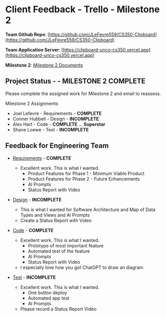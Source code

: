 # Client Feedback - Trello - Milestone 2

**Team Github Repo**:  [https://github.com/JLeFevre559/CS350-Clipboard](https://github.com/JLeFevre559/CS350-Clipboard)

**Team Application Server**:  [https://clipboard-unco-cs350.vercel.app](https://clipboard-unco-cs350.vercel.app)

**Milestone 2**: [Milestone 2 Documents](https://github.com/JLeFevre559/CS350-Clipboard/tree/main/Documents/Milestone-2)


## Project Status -  - <b class="green p-2">MILESTONE 2 COMPLETE</b>

Please complete the assigned work for Milestone 2 and email to reassess.

Milestone 2 Assignments

* Joel Lefevre      - Requirements  - **COMPLETE**
* Conner Hubbell    - Design        - **INCOMPLETE**
* Alex Hart         - Code          - **COMPLETE** ...  <b class="green p-2">Superstar</b>
* Shane Loewe       - Test          - **INCOMPLETE**


## Feedback for Engineering Team

* [Requirements](https://github.com/JLeFevre559/CS350-Clipboard/tree/main/Documents/Milestone-2/Requirements) - **COMPLETE**
    * Excellent work.  This is what I wanted.
        * Product Features for Phase 1 - Minimum Viable Product
        * Product Features for Phase 2 - Future Enhancements
        * AI Prompts
        * Status Report with Video

* [Design](https://github.com/JLeFevre559/CS350-Clipboard/tree/main/Documents/Milestone-2/Design) - **INCOMPLETE**
    * This is what I wanted for Software Architecture and Map of Data Types and Views and AI Prompts
    * Create a Status Report with Video

* [Code](https://github.com/JLeFevre559/CS350-Clipboard/tree/main/Documents/Milestone-2/Code) - **COMPLETE**
    * Excellent work.  This is what I wanted.
        * Prototype of most important feature
        * Automated test of the feature
        * AI Prompts
        * Status Report with Video
    * I especially love how you got ChatGPT to draw an diagram

* [Test](https://github.com/JLeFevre559/CS350-Clipboard/tree/main/Documents/Milestone-2/Test) - **INCOMPLETE**
    * Excellent work.  This is what I wanted.
        * One button deploy
        * Automated app test
        * AI Prompts
    * Please record a Status Report Video

